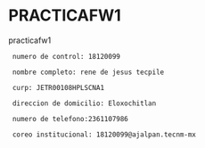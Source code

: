 # PRACTICAFW1

practicafw1

     numero de control: 18120099

     nombre completo: rene de jesus tecpile 

     curp: JETR00108HPLSCNA1

     direccion de domicilio: Eloxochitlan

     numero de telefono:2361107986

     coreo institucional: 18120099@ajalpan.tecnm-mx
     

